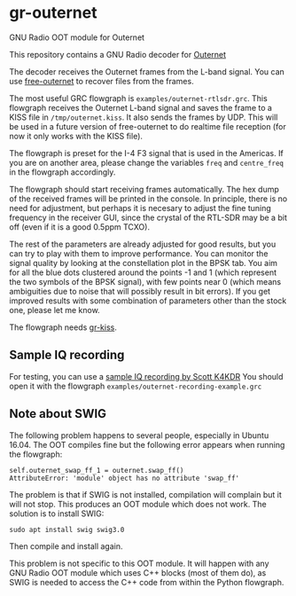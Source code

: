 # gr-outernet
GNU Radio OOT module for Outernet

This repository contains a GNU Radio decoder for [Outernet](http://outernet.is/)

The decoder receives the Outernet frames from the L-band signal. You can use
[free-outernet](https://github.com/daniestevez/free-outernet/) to recover files
from the frames.

The most useful GRC flowgraph is `examples/outernet-rtlsdr.grc`. This flowgraph
receives the Outernet L-band signal and saves the frame to a KISS file in
`/tmp/outernet.kiss`. It also sends the frames by UDP. This will be used in a
future version of free-outernet to do realtime file reception (for now it only
works with the KISS file).

The flowgraph is preset for the I-4 F3 signal that is used in the Americas. If
you are on another area, please change the variables `freq` and `centre_freq` in
the flowgraph accordingly.

The flowgraph should start receiving frames automatically. The hex dump of the
received frames will be printed in the console. In principle, there is no need
for adjustment, but perhaps it is necesary to adjust the fine tuning frequency
in the receiver GUI, since the crystal of the RTL-SDR may be a bit off (even if
it is a good 0.5ppm TCXO).

The rest of the parameters are already adjusted for good results, but you can
try to play with them to improve performance. You can monitor the signal quality
by looking at the constellation plot in the BPSK tab. You aim for all the blue dots
clustered around the points -1 and 1 (which represent the two symbols of the
BPSK signal), with few points near 0 (which means ambiguities due to noise that
will possibly result in bit errors). If you get improved results with some
combination of parameters other than the stock one, please let me know.

The flowgraph needs [gr-kiss](https://github.com/daniestevez/gr-kiss/).

## Sample IQ recording

For testing, you can use a
[sample IQ recording by Scott K4KDR](https://drive.google.com/file/d/0B2pPGQkeEAfdRjV0a1IyNTBIalk/view?usp=sharing&resourcekey=0-RhzS-xzPYCZcScjKrYlnxA)
You should open it with the flowgraph `examples/outernet-recording-example.grc`

## Note about SWIG

The following problem happens to several people, especially in Ubuntu 16.04. The
OOT compiles fine but the following error appears when running the flowgraph:

```
self.outernet_swap_ff_1 = outernet.swap_ff()
AttributeError: 'module' object has no attribute 'swap_ff'
```

The problem is that if SWIG is not installed, compilation will complain but it
will not stop. This produces an OOT module which does not work. The solution is
to install SWIG:

```
sudo apt install swig swig3.0

```

Then compile and install again.

This problem is not specific to this OOT module. It will happen with any GNU
Radio OOT module which uses C++ blocks (most of them do), as SWIG is needed to
access the C++ code from within the Python flowgraph.

